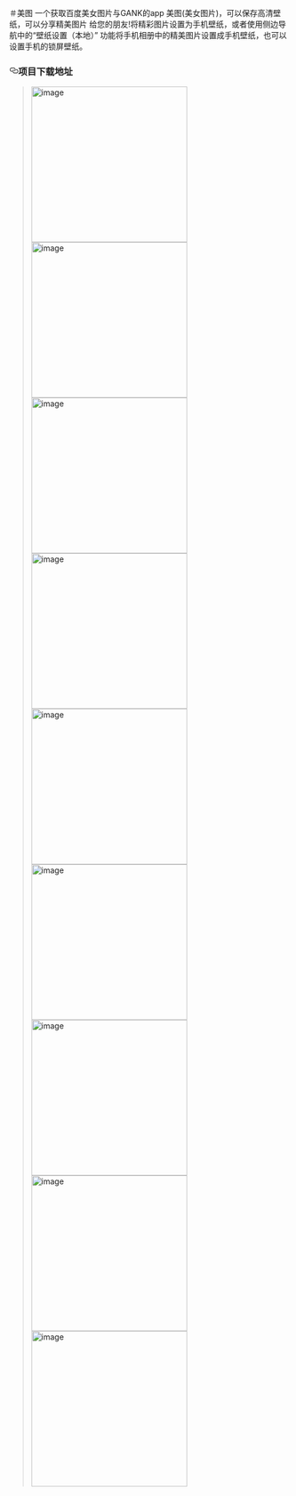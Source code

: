 ＃美图
一个获取百度美女图片与GANK的app
美图(美女图片)，可以保存高清壁纸，可以分享精美图片
给您的朋友!将精彩图片设置为手机壁纸，或者使用侧边导航中的“壁纸设置（本地）”
功能将手机相册中的精美图片设置成手机壁纸，也可以设置手机的锁屏壁纸。

<h3><a href="#项目下载地址" aria-hidden="true" class="anchor" id="user-content-项目下载地址"><svg aria-hidden="true" class="octicon octicon-link" height="16" version="1.1" viewBox="0 0 16 16" width="16"><path fill-rule="evenodd" d="M4 9h1v1H4c-1.5 0-3-1.69-3-3.5S2.55 3 4 3h4c1.45 0 3 1.69 3 3.5 0 1.41-.91 2.72-2 3.25V8.59c.58-.45 1-1.27 1-2.09C10 5.22 8.98 4 8 4H4c-.98 0-2 1.22-2 2.5S3 9 4 9zm9-3h-1v1h1c1 0 2 1.22 2 2.5S13.98 12 13 12H9c-.98 0-2-1.22-2-2.5 0-.83.42-1.64 1-2.09V6.25c-1.09.53-2 1.84-2 3.25C6 11.31 7.55 13 9 13h4c1.45 0 3-1.69 3-3.5S14.5 6 13 6z"></path></svg></a><a href="#项目下载地址" id="user-content-项目下载地址"></a>项目下载地址</h3>
<p><a href="https://www.pgyer.com/nywapp"></a></p>
<blockquote>
  
<p><a href="/imgs/img1.jpg" target="_blank"><img src="/imgs/img1.jpg" alt="image" width=280px></a>
  <a href="/imgs/img2.jpg" target="_blank"><img src="/imgs/img2.jpg" alt="image" width=280px></a>
  <a href="/imgs/img3.jpg" target="_blank"><img src="/imgs/img3.jpg" alt="image" width=280px></a><br>
  <a href="/imgs/img6.jpg" target="_blank"><img src="/imgs/img6.jpg" alt="image" width=280px></a>
<a href="/imgs/img4.jpg" target="_blank"><img src="/imgs/img4.jpg" alt="image" width=280px></a>
<a href="/imgs/img5.jpg" target="_blank"><img src="/imgs/img5.jpg" alt="image" width=280px></a><br>
<a href="/imgs/img7.jpg" target="_blank"><img src="/imgs/img7.jpg" alt="image" width=280px></a>
  <a href="/imgs/img8.jpg" target="_blank"><img src="/imgs/img8.jpg" alt="image" width=280px></a>
  <a href="/imgs/img9.jpg" target="_blank"><img src="/imgs/img9.jpg" alt="image" width=280px></a><br></p>
